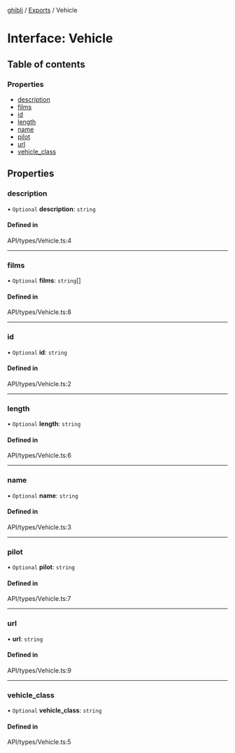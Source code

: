 [ghibli](../README.md) / [Exports](../modules.md) / Vehicle

# Interface: Vehicle

## Table of contents

### Properties

- [description](Vehicle.md#description)
- [films](Vehicle.md#films)
- [id](Vehicle.md#id)
- [length](Vehicle.md#length)
- [name](Vehicle.md#name)
- [pilot](Vehicle.md#pilot)
- [url](Vehicle.md#url)
- [vehicle\_class](Vehicle.md#vehicle_class)

## Properties

### description

• `Optional` **description**: `string`

#### Defined in

API/types/Vehicle.ts:4

___

### films

• `Optional` **films**: `string`[]

#### Defined in

API/types/Vehicle.ts:8

___

### id

• `Optional` **id**: `string`

#### Defined in

API/types/Vehicle.ts:2

___

### length

• `Optional` **length**: `string`

#### Defined in

API/types/Vehicle.ts:6

___

### name

• `Optional` **name**: `string`

#### Defined in

API/types/Vehicle.ts:3

___

### pilot

• `Optional` **pilot**: `string`

#### Defined in

API/types/Vehicle.ts:7

___

### url

• **url**: `string`

#### Defined in

API/types/Vehicle.ts:9

___

### vehicle\_class

• `Optional` **vehicle\_class**: `string`

#### Defined in

API/types/Vehicle.ts:5
